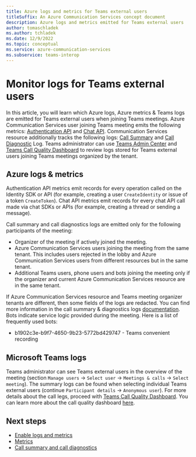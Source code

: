 ```yaml
---
title: Azure logs and metrics for Teams external users
titleSuffix: An Azure Communication Services concept document
description: Azure logs and metrics emitted for Teams external users
author: tomaschladek
ms.author: tchladek
ms.date: 12/9/2022
ms.topic: conceptual
ms.service: azure-communication-services
ms.subservice: teams-interop
---
```


# Monitor logs for Teams external users

In this article, you will learn which Azure logs, Azure metrics & Teams logs are emitted for Teams external users when joining Teams meetings. Azure Communication Services user joining Teams meeting emits the following metrics: [Authentication API](../../metrics.md) and [Chat API](../../metrics.md). Communication Services resource additionally tracks the following logs: [Call Summary](../../analytics/call-logs-azure-monitor.md) and [Call Diagnostic](../../analytics/call-logs-azure-monitor.md) Log. Teams administrator can use [Teams Admin Center](https://aka.ms/teamsadmincenter) and [Teams Call Quality Dashboard](https://cqd.teams.microsoft.com) to review logs stored for Teams external users joining Teams meetings organized by the tenant.

## Azure logs & metrics

Authentication API metrics emit records for every operation called on the Identity SDK or API (for example, creating a user `CreateIdentity` or issue of a token `CreateToken`). Chat API metrics emit records for every chat API call made via chat SDKs or APIs (for example, creating a thread or sending a message).

Call summary and call diagnostics logs are emitted only for the following participants of the meeting:
- Organizer of the meeting if actively joined the meeting.
- Azure Communication Services users joining the meeting from the same tenant. This includes users rejected in the lobby and Azure Communication Services users from different resources but in the same tenant.
- Additional Teams users, phone users and bots joining the meeting only if the organizer and current Azure Communication Services resource are in the same tenant.

If Azure Communication Services resource and Teams meeting organizer tenants are different, then some fields of the logs are redacted. You can find more information in the call summary & diagnostics logs [documentation](../../analytics/call-logs-azure-monitor.md). Bots indicate service logic provided during the meeting. Here is a list of frequently used bots:
- b1902c3e-b9f7-4650-9b23-5772bd429747 - Teams convenient recording

## Microsoft Teams logs
Teams administrator can see Teams external users in the overview of the meeting (section `Manage users` -> `Select user` -> `Meetings & calls` -> `Select meeting`). The summary logs can be found when selecting individual Teams external users (continue `Participant details` -> `Anonymous user`). For more details about the call legs, proceed with [Teams Call Quality Dashboard](https://cqd.teams.microsoft.com). You can learn more about the call quality dashboard [here](/microsoftteams/cqd-what-is-call-quality-dashboard).

## Next steps

- [Enable logs and metrics](../../analytics/enable-logging.md)
- [Metrics](../../metrics.md)
- [Call summary and call diagnostics](../../analytics/call-logs-azure-monitor.md)
